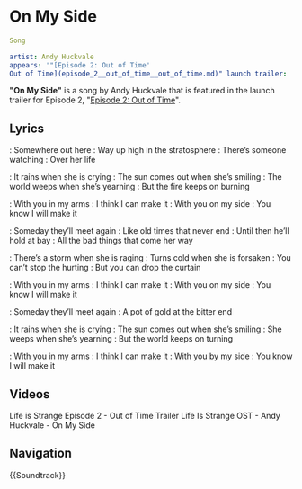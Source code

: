 #  On My Side 

```yaml
Song

artist: Andy Huckvale
appears: '"[Episode 2: Out of Time'
Out of Time](episode_2__out_of_time__out_of_time.md)" launch trailer: ''
```

**"On My Side"** is a song by Andy Huckvale that is featured in the launch trailer for Episode 2, "[Episode 2: Out of Time](out_of_time.md)".

##  Lyrics 
: Somewhere out here
: Way up high in the stratosphere
: There’s someone watching
: Over her life

: It rains when she is crying
: The sun comes out when she’s smiling
: The world weeps when she’s yearning
: But the fire keeps on burning

: With you in my arms
: I think I can make it
: With you on my side
: You know I will make it

: Someday they’ll meet again
: Like old times that never end
: Until then he’ll hold at bay
: All the bad things that come her way

: There’s a storm when she is raging
: Turns cold when she is forsaken
: You can’t stop the hurting
: But you can drop the curtain

: With you in my arms
: I think I can make it
: With you on my side
: You know I will make it

: Someday they’ll meet again
: A pot of gold at the bitter end

: It rains when she is crying
: The sun comes out when she’s smiling
: She weeps when she’s yearning
: But the world keeps on turning

: With you in my arms
: I think I can make it
: With you by my side
: You know I will make it

##  Videos 

Life is Strange Episode 2 - Out of Time Trailer
Life Is Strange OST - Andy Huckvale - On My Side

##  Navigation 
{{Soundtrack}}

